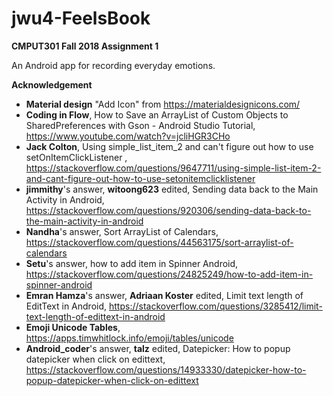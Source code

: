 # jwu4-FeelsBook
**CMPUT301 Fall 2018 Assignment 1**

An Android app for recording everyday emotions.

**Acknowledgement**<br/>
- **Material design** "Add Icon" from https://materialdesignicons.com/
- **Coding in Flow**, How to Save an ArrayList of Custom Objects to SharedPreferences with Gson - Android Studio Tutorial,       https://www.youtube.com/watch?v=jcliHGR3CHo
- **Jack Colton**, Using simple_list_item_2 and can't figure out how to use setOnItemClickListener
, https://stackoverflow.com/questions/9647711/using-simple-list-item-2-and-cant-figure-out-how-to-use-setonitemclicklistener
- **jimmithy**'s answer, **witoong623** edited, Sending data back to the Main Activity in Android, https://stackoverflow.com/questions/920306/sending-data-back-to-the-main-activity-in-android
- **Nandha**'s answer, Sort ArrayList of Calendars, https://stackoverflow.com/questions/44563175/sort-arraylist-of-calendars
- **Setu**'s answer, how to add item in Spinner Android, https://stackoverflow.com/questions/24825249/how-to-add-item-in-spinner-android
- **Emran Hamza**'s answer, **Adriaan Koster** edited, Limit text length of EditText in Android, https://stackoverflow.com/questions/3285412/limit-text-length-of-edittext-in-android
- **Emoji Unicode Tables**, https://apps.timwhitlock.info/emoji/tables/unicode
- **Android_coder**'s answer, **talz** edited, Datepicker: How to popup datepicker when click on edittext, https://stackoverflow.com/questions/14933330/datepicker-how-to-popup-datepicker-when-click-on-edittext

                
        
